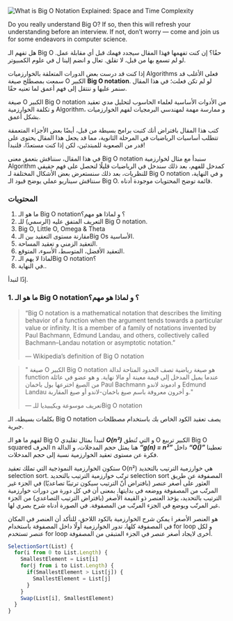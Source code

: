 
![What is Big O Notation Explained: Space and Time Complexity](https://www.freecodecamp.org/news/content/images/size/w2000/2021/06/0_NSxbYAwcC7Qzk7PP.jpg)

Do you really understand Big O? If so, then this will refresh your understanding before an interview. If not, don’t worry — come and join us for some endeavors in computer science.

هل تفهم الـ Big O حقًا؟ إن كنت تفهمها فهذا المقال سيجدد فهمك قبل أي مقابلة عمل. لو لم تسمع بها من قبل، لا تقلق. تعال و انضم إلينا ل في علوم الكمبيوتر.  

إذا كنت قد درست بعض الدورات المتعلقة بالخوارزميات Algorithms فعلى الأغلب قد سمعت بمصطلح صيغة O الكبير **Big O notation**. لو لم تكن فعلت؛ في هذا المقال سنمر عليها و ننتقل إلى فهم أعمق لما تعنيه حقًا.  


صيغة O الكبير Big O notation من الأدوات الأساسية لعلماء الحاسوب لتحليل مدي تعقيد و تكلفة الخوارزمية Algorithm، و ممارسة مهمة لمهندسي البرمجيات لفهم الخوارزميات بشكل أعمق.

كتب هذا المقال بافتراض أنك كتبت برامج بسيطة من قبل، أيضًا بعض الأجزاء المتعمقة تتطلب أساسيات الرياضيات في المرحلة الثانوية، مما قد يجعل هذا المقال يحتوى على قدر من الصعوبة للمبتدئين، لكن إذا كنت مستعدًا، فلنبدأ!

في هذا المقال، سنناقش بتعمق معنى Big O notation سنبدأ مع مثال لخوارزمية Algorithm كمدخل للفهم، بعد ذلك سندخل في الرياضيات قليلًا لنحصل على فهم حقيقي للنظريات، بعد ذلك سنستعرض بعض الأشكال المختلفة لـ Big O notation و في النهاية، سنناقش سيناريو عملي يوضح قيود الـ Big O. قائمة توضح المحتويات موجودة أدناه. 
### المحتويات

1. ما هو الـ Big O notation؟ و لماذا هو مهم؟ 
2. التعريف المتفق عليه (الرسمي) للـ Big O notation. 
3. Big O, Little O, Omega & Theta
4. مقارنة مستوى التعقيد بين الـBig Os الأساسية.
5. التعقيد الزمني و تعقيد المساحة.
6. التعقيد الأفضل، المتوسط، الأسوء، المتوقع.
7. لماذا لا يهم الـBig O notation؟
8. في النهاية..


إذًا لنبدأ.

### 1.  ما هو الـ Big O notation؟ و لماذا هو مهم؟

> “Big O notation is a mathematical notation that describes the limiting behavior of a function when the argument tends towards a particular value or infinity. It is a member of a family of notations invented by Paul Bachmann, Edmund Landau, and others, collectively called Bachmann–Landau notation or asymptotic notation.”  
>   
> — Wikipedia’s definition of Big O notation

>" صيغة O الكبير Big O notation هو صيغة رياضية تصف الحدود المتاحة لدالة function عندما يميل المدخل إلى قيمة معينة أو مالا نهاية. و هو عضو في عائلة من الصيغ اخترعها بول باخمان Paul Bachmann و ادموند لاندو Edmund Landau و أخرون معروفة باسم صيغ باخمان-لاندو أو صيغ المقاربة." 
>   
> — تعريف موسوعة  ويكيبيديا للـBig O notation

بكلمات بسيطة، الـ Big O notation يصف تعقيد الكود الخاص بك باستخدام مصطلحات جبرية.  

لفهم ما هو الـ Big O لنبدأ بمثال تقليدي **_O(n²)_** و التي تُنطق O الكبير تربيع Big O squared الحرف n هنا يمثل حجم المدخلات، و الدالة  **_“g(n) = n²”_** داخل  **_“O()”_** تعطينا فكرة عن مستوى تعقيد الخوارزمية نسبة إلى حجم المدخلات.   

ستكون الخوارزمية النموذجية التي تملك تعقيد O(n²) هي خوارزمية الترتيب بالتحديد selection sort. ترتّب خوارزمية الترتيب بالتحديد selection sort المصفوفة عن طريق العثور على أصغر عنصر (بافتراض أنّ الترتيب سيكون ترتيبًا تصاعديًا) في الجزء غير المرتّب من المصفوفة ووضعه في بدايتها.  بمعنى أن في كل دورة من دورات خوارزمية الترتيب بالتحديد، يؤخذ العنصر ذو القيمة الأصغر (بافتراض الترتيب التصاعدي) من الجزء غير المرتّب ويوضع في الجزء المرتّب من المصفوفة. في الصورة أدناه شرح بصري لها. 

يمكن شرح الخوارزمية بالكود اللاحق، للتأكد أن العنصر في المكان i هو العنصر الأصغر في المصفوفة كلها، تدور الخوارزمية أولًا داخل المصفوفة باستخدام for loop و لكل عنصر تستخدم for loop أخرى لايجاد أصغر عنصر في الجزء المتبقى من المصفوفة. 

```js
SelectionSort(List) {
  for(i from 0 to List.Length) {
    SmallestElement = List[i]
    for(j from i to List.Length) {
      if(SmallestElement > List[j]) {
        SmallestElement = List[j]
      }
    }
    Swap(List[i], SmallestElement)
  }
}
```




